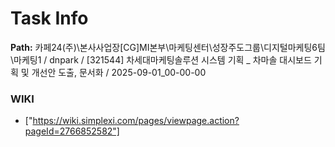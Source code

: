 # Task Info

**Path:** 카페24(주)\본사사업장\[CG]MI본부\마케팅센터\성장주도그룹\디지털마케팅6팀\마케팅1 / dnpark / [321544] 차세대마케팅솔루션 시스템 기획 _ 차마솔 대시보드 기획 및 개선안 도출, 문서화 / 2025-09-01_00-00-00

### WIKI
- ["https://wiki.simplexi.com/pages/viewpage.action?pageId=2766852582"]

